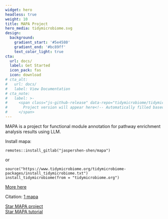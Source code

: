 ```yaml
---
widget: hero
headless: true
weight: 10
title: MAPA Project
hero_media: tidymicrobiome.svg
design:
  background:
    gradient_start: '#5e4580'
    gradient_end: '#bc89ff'
    text_color_light: true
cta:
  url: docs/
  label: Get Started
  icon_pack: fas
  icon: download
# cta_alt:
#   url: docs/
#   label: View Documentation
# cta_note:
#   label: >-
#     <span class="js-github-release" data-repo="tidymicrobiome/tidymicrobiome-website">
#       Project version will appear here<!-- Automatically filled based on data-repo value -->
#     </span>
---
```



MAPA is a project for functional module annotation for pathway enrichment analysis results using LLM.

Install mapa:

```
remotes::install_gitlab("jaspershen-shen/mapa")
```

or

```
source("https://www.tidymicrobiome.org/tidymicrobiome-packages/install_tidymicrobiome.txt")
install_tidymicrobiome(from = "tidymicrobiome.org")
```

[More here](https://www.tidymicrobiome.org/docs/chapter1/)

Citation: [1 mapa](https://doi.org/10.1101/2023.09.17.558096)

<a class="github-button" href="https://github.com/jaspershen-lab/mapa" data-icon="octicon-star" data-size="large" data-show-count="true" aria-label="Star Wowchemy Website Builder for Hugo">Star MAPA project</a><br><a class="github-button" href="https://github.com/jaspershen-lab/mapa" data-icon="octicon-star" data-size="large" data-show-count="true" aria-label="Star the Project Docs template">Star MAPA tutorial</a><script async defer src="https://buttons.github.io/buttons.js"></script>

